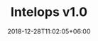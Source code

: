 ---
title: "Intelops v1.0"
date: 2018-12-28T11:02:05+06:00
description: "this is meta description"
version : "1.0"
draft: true
---